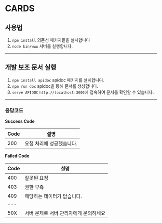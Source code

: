 # CARDS

## 사용법
1. `npm install` 의존성 패키지들을 설치합니다
2. `node bin/www` 서버를 실행합니다.
---

## 개발 보조 문서 실행
1. `npm install apidoc` apidoc 패키지를 설치합니다.
2. `npm run doc` apidoc을 통해 문서를 생성합니다.
3. `serve APIDOC` `http://localhost:3000`에 접속하여 문서를 확인할 수 있습니다.

---

### 응답코드

**Success Code**

Code|설명
---|---
200|요청 처리에 성공했습니다.

**Failed Code**

Code|설명
---|---
400|잘못된 요청
403|권한 부족
409|해당하는 데이터가 없습니다.
---|
50X|서버 문제로 서버 관리자에게 문의하세요
